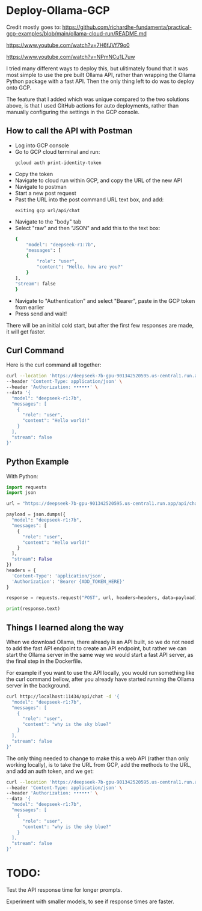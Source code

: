 # Deploy-Ollama-GCP

Credit mostly goes to:
https://github.com/richardhe-fundamenta/practical-gcp-examples/blob/main/ollama-cloud-run/README.md

https://www.youtube.com/watch?v=7H6fJVf79o0

https://www.youtube.com/watch?v=NPmNCu1L7uw


I tried many different ways to deploy this, but ulitimately found that it was most simple to use the pre built Ollama API, rather than wrapping the Ollama Python package with a fast API. Then the only thing left to do was to deploy onto GCP. 

The feature that I added which was unique compared to the two solutions above, is that I used GitHub actions for auto deployments, rather than manually configuring the settings in the GCP console. 

## How to call the API with Postman

- Log into GCP console
- Go to GCP cloud terminal and run:
    ```
    gcloud auth print-identity-token
    ```
- Copy the token
- Navigate to cloud run within GCP, and copy the URL of the new API
- Navigate to postman
- Start a new post request
- Past the URL into the post command URL text box, and add:
    ```
    exiting gcp url/api/chat
    ```
- Navigate to the "body" tab
- Select "raw" and then "JSON" and add this to the text box:
    ```bash
    {
        "model": "deepseek-r1:7b",
        "messages": [
        {
            "role": "user",
            "content": "Hello, how are you?"
        }
    ],
    "stream": false
    }
    ```
- Navigate to "Authentication" and select "Bearer", paste in the GCP token from earlier
- Press send and wait!

There will be an initial cold start, but after the first few responses are made, it will get faster. 

## Curl Command
Here is the curl command all together:

```bash
curl --location 'https://deepseek-7b-gpu-901342520595.us-central1.run.app/api/chat' \
--header 'Content-Type: application/json' \
--header 'Authorization: ••••••' \
--data '{
  "model": "deepseek-r1:7b",
  "messages": [
    {
      "role": "user",
      "content": "Hello world!"
    }
  ],
  "stream": false
}'
```

## Python Example
With Python:
```python
import requests
import json

url = "https://deepseek-7b-gpu-901342520595.us-central1.run.app/api/chat"

payload = json.dumps({
  "model": "deepseek-r1:7b",
  "messages": [
    {
      "role": "user",
      "content": "Hello world!"
    }
  ],
  "stream": False
})
headers = {
  'Content-Type': 'application/json',
  'Authorization': 'Bearer {ADD_TOKEN_HERE}'
}

response = requests.request("POST", url, headers=headers, data=payload)

print(response.text)
```

## Things I learned along the way 
When we download Ollama, there already is an API built, so we do not need to add the fast API endpoint to create an API endpoint, but rather we can start the Ollama server in the same way we would start a fast API server, as the final step in the Dockerfile. 

For example if you want to use the API locally, you would run something like the curl command bellow, after you already have started running the Ollama server in the background. 

```bash
curl http://localhost:11434/api/chat -d '{
  "model": "deepseek-r1:7b",
  "messages": [
    {
      "role": "user",
      "content": "why is the sky blue?"
    }
  ],
  "stream": false
}'
```

The only thing needed to change to make this a web API (rather than only working locally), is to take the URL from GCP, add the methods to the URL, and add an auth token, and we get:


```bash
curl --location 'https://deepseek-7b-gpu-901342520595.us-central1.run.app/api/chat' \
--header 'Content-Type: application/json' \
--header 'Authorization: ••••••' \
--data '{
  "model": "deepseek-r1:7b",
  "messages": [
    {
      "role": "user",
      "content": "why is the sky blue?"
    }
  ],
  "stream": false
}'
```

# TODO:
Test the API response time for longer prompts. 

Experiment with smaller models, to see if response times are faster. 





